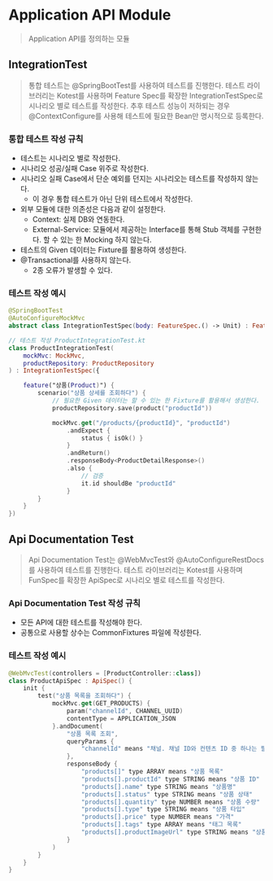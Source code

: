# Application API Module
> Application API를 정의하는 모듈



## IntegrationTest
> 통합 테스트는 @SpringBootTest를 사용하여 테스트를 진행한다. 테스트 라이브러리는 Kotest를 사용하며 Feature Spec를 확장한 IntegrationTestSpec로 시나리오 별로 테스트를 작성한다. 추후 테스트 성능이 저하되는 경우 @ContextConfigure를 사용해 테스트에 필요한 Bean만 명시적으로 등록한다.

### 통합 테스트 작성 규칙
- 테스트는 시나리오 별로 작성한다.
- 시나리오 성공/실패 Case 위주로 작성한다.
- 시나리오 실패 Case에서 단순 예외를 던지는 시나리오는 테스트를 작성하지 않는다.
  - 이 경우 통합 테스트가 아닌 단위 테스트에서 작성한다.
- 외부 모듈에 대한 의존성은 다음과 같이 설정한다.
  - Context: 실제 DB와 연동한다.
  - External-Service: 모듈에서 제공하는 Interface를 통해 Stub 객체를 구현한다. 할 수 있는 한 Mocking 하지 않는다.
- 테스트의 Given 데이터는 Fixture를 활용하여 생성한다.
- @Transactional를 사용하지 않는다.
  - 2종 오류가 발생할 수 있다.

### 테스트 작성 예시

```kotlin
@SpringBootTest
@AutoConfigureMockMvc
abstract class IntegrationTestSpec(body: FeatureSpec.() -> Unit) : FeatureSpec(body)

// 테스트 작성 ProductIntegrationTest.kt
class ProductIntegrationTest(
    mockMvc: MockMvc,
    productRepository: ProductRepository
) : IntegrationTestSpec({

    feature("상품(Product)") {
        scenario("상품 상세를 조회하다") {
            // 필요한 Given 데이터는 할 수 있는 한 Fixture를 활용해서 생성한다. 
            productRepository.save(product("productId"))

            mockMvc.get("/products/{productId}", "productId")
                .andExpect {
                    status { isOk() }
                }
                .andReturn()
                .responseBody<ProductDetailResponse>()
                .also {
                    // 검증
                    it.id shouldBe "productId"
                }
        }
    }
})
```



## Api Documentation Test
> Api Documentation Test는 @WebMvcTest와 @AutoConfigureRestDocs를 사용하여 테스트를 진행한다. 테스트 라이브러리는 Kotest를 사용하며 FunSpec를 확장한 ApiSpec로 시나리오 별로 테스트를 작성한다.

### Api Documentation Test 작성 규칙
- 모든 API에 대한 테스트를 작성해야 한다.
- 공통으로 사용할 상수는 CommonFixtures 파일에 작성한다.

### 테스트 작성 예시

```kotlin
@WebMvcTest(controllers = [ProductController::class])
class ProductApiSpec : ApiSpec() {
    init {
        test("상품 목록을 조회하다") {
            mockMvc.get(GET_PRODUCTS) {
                param("channelId", CHANNEL_UUID)
                contentType = APPLICATION_JSON
            }.andDocument(
                "상품 목록 조회",
                queryParams {
                    "channelId" means "채널. 채널 ID와 컨텐츠 ID 중 하나는 필수"
                },
                responseBody {
                    "products[]" type ARRAY means "상품 목록"
                    "products[].productId" type STRING means "상품 ID"
                    "products[].name" type STRING means "상품명"
                    "products[].status" type STRING means "상품 상태"
                    "products[].quantity" type NUMBER means "상품 수량"
                    "products[].type" type STRING means "상품 타입"
                    "products[].price" type NUMBER means "가격"
                    "products[].tags" type ARRAY means "태그 목록"
                    "products[].productImageUrl" type STRING means "상품 이미지 URL"
                }
            )
        }
    }
}
```
